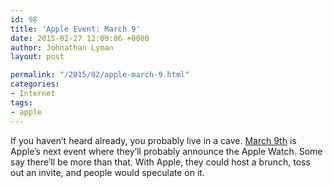 ```yaml
---
id: 98
title: 'Apple Event: March 9'
date: 2015-02-27 12:09:06 +0000
author: Johnathan Lyman
layout: post

permalink: "/2015/02/apple-march-9.html"
categories:
- Internet
tags:
- apple
---
```

If you haven’t heard already, you probably live in a cave. [March 9th][1] is Apple’s next event where they’ll probably announce the Apple Watch. Some say there’ll be more than that. With Apple, they could host a brunch, toss out an invite, and people would speculate on it.

[1]: http://www.appleworld.today/blog/2015/2/26/apple-sending-out-invites-to-a-march-9th-press-event